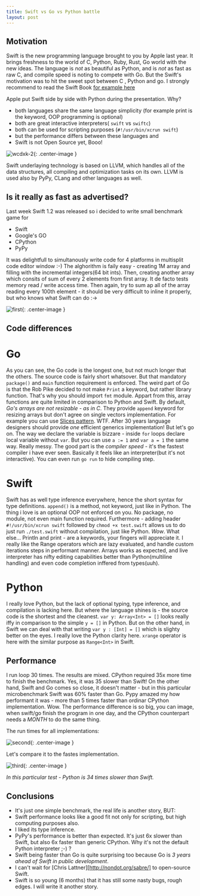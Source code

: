 ```yaml
---
title: Swift vs Go vs Python battle
layout: post
---
```


## Motivation

Swift is the new programming language brought to you by Apple last year. It brings freshness to the world of C, Python, Ruby, Rust, Go world with the new ideas. The language is *not* as beautiful as Python, and is *not* as fast as raw C, and compile speed is noting to compete with Go. But the Swift's motivation was to hit the sweet spot between C , Python and go. I strongly recommend to read the Swift Book [for example here](https://dl.dropboxusercontent.com/u/20996794/Swift%20Programming%20Language.pdf)

Apple put Swift side by side with Python during the presentation. Why?

- both languages share the same language simplicity (for example print is the keyword, OOP programming is optional)
- both are great interactive interpreters( `swift` vs `swiftc`)
- both can be used for scripting purposes (`#!/usr/bin/xcrun swift`)
- but the performance differs between these languages and
- Swift is not Open Source yet, Booo!

![wcdxk-2](https://cloud.githubusercontent.com/assets/552398/6324247/b2d2f7cc-bb37-11e4-91b8-dc7c33b5fef3.jpg){: .center-image }


Swift underlaying technology is based on LLVM, which handles all of the data structures, all compiling and optimization tasks on its own. LLVM is used also by PyPy, CLang and other languages as well.

## Is it really as fast as advertised?

Last week Swift 1.2 was released so i decided to write small benchmark game for 
- Swift
- Google's GO
- CPython
- PyPy

It was delightfull to simultanously write code for 4 platforms in multisplit code editor window :-)
The alghorithm is faily easy - creating 1M array and filling with the incremental integers(64 bit ints). Then, creating another array which consits of sum of every 2 elements from first array. It de facto tests memory read / write access time. Then again, try to sum ap all of the array reading every 100th element - it should be very difficult to inline it properly, but who knows what Swift can do :->

![first](https://cloud.githubusercontent.com/assets/552398/6321021/40071842-baef-11e4-8a9e-c825642ca15c.png){: .center-image }

## Code differences

# Go
As you can see, the Go code is the longest one, but not much longer that the others. The source code is fairly short whatsover. But that mandatory `package()` and `main` function requirement is enforced. The weird part of Go is that the Rob Pike decided to not make `Print` a keyword, but rather library function. That's why you should import `fmt` module. Appart from this, array functions are quite limited in comparison to Python and Swift. By default, *Go's arrays are not resizable - as in C*. They provide `append` keyword for resizing arrays but don't agree on single vectors implementation. For example you can use [Slices pattern](http://golang.org/doc/effective_go.html#slices). WTF. After 30 years language designers should provide *one* efficient generics implementation! But let's go on. The way we declare the variable is bizzare - inside `for` loops declare local variable without `var`. But you can use `a := 1` and `var a = 1` the same way. Really messy.
The good part is the _compiler speed_ - it's the fastest compiler i have ever seen. Basically it feels like an interpreter(but it's not interactive). You can even run `go run` to hide compiling step.

# Swift
Swift has as well type inference everywhere, hence the short syntax for type definitions.
`append()` is a method, not keyword, just like in Python. The thing i love is an optional OOP not enforced on you. 
No package, no module, not even main function required. Furthermore - adding header `#!/usr/bin/xcrun swift` followed by `chmod +x test.swift` allows us to do just run `./test.swift` without compilation, just like Python. *Wow*. 
What else... Println and print - are a keywords, your fingers will appreciate it. I really like the Range operators which are lazy evaluated, and handle custom iterations steps in performant manner. Arrays works as expected, and live interpreter has nifty editing capabilities better than Python(multiline handling) and even code completion inffered from types(uuh).

# Python
I really love Python, but the lack of optional typing, type inference, and compilation is lacking here. 
But where the language shines is - the source code is the shortest and the cleanest. `var y: Array<Int> = []` looks really iffy in comparison to the simple `y = []` in Python. But on the other hand, in Swift we can deal with that writing `var y : [Int] = []` which is slighty better on the eyes. I really love the Python clarity here. `xrange` operator is here with the similar purpose as `Range<Int>` in Swift.

## Performance

I run loop 30 times. The results are mixed. 
CPython required 35x more time to finish the benchmark. Yes, it was 35 slower than Swift! On the other hand, Swift and Go comes so close, it doesn't matter - but in this particular microbenchmark Swift was 60% faster than Go. 
Pypy amazed my how performant it was - more than 5 times faster than ordinar CPython implementation. Wow. 
The performance difference is so big, you can image, when swift/go finish the program in one day, and the CPython counterpart needs a *MONTH* to do the same thing.

The run times for all implementations:

![second](https://cloud.githubusercontent.com/assets/552398/6321023/5160183c-baef-11e4-9deb-48cdd9689155.png){: .center-image }

Let's compare it to the fastes implementation.

![third](https://cloud.githubusercontent.com/assets/552398/6321026/6045d224-baef-11e4-9c42-75a8a8b36ed2.png){: .center-image }

_In this particular test - Python is 34 times slower than Swift._

## Conclusions

- It's just one simple benchmark, the real life is another story, BUT:
- Swift performance looks like a good fit not only for scripting, but high computing purposes also.
- I liked its type inference.
- PyPy's performance is better than expected. It's just 6x slower than Swift, but also 6x faster than generic CPython. Why it's not the default Python interpreter ;-) ? 
- Swift being faster than Go is quite surprising too because Go is *3 years ahead of Swift in public development*.
- I can't wait for [Chris Lattner][http://nondot.org/sabre/] to open-source Swift.
- Swift is so young (6 months) that it has still some nasty bugs, rough edges. I will write it another story.
